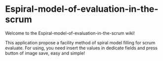 # Espiral-model-of-evaluation-in-the-scrum

Welcome to the Espiral-model-of-evaluation-in-the-scrum wiki!

This application propose a facility method of spiral model filling for scrum evaluate. For using, you need insert the values in dedicate fields and press button of image save, easy and simple!
